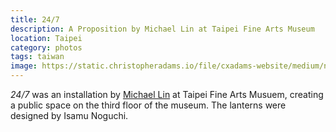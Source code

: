 ```yaml
---
title: 24/7
description: A Proposition by Michael Lin at Taipei Fine Arts Museum
location: Taipei
category: photos
tags: taiwan
image: https://static.christopheradams.io/file/cxadams-website/medium/nextcloud/Photos/Albums/2019/20190830-1448_Taipei_TFAM/20190830-1448_Taipei_TFAM_L1006990-0.jpg
---
```


*24/7* was an installation by [Michael Lin] at Taipei Fine Arts Musuem, creating
a public space on the third floor of the museum. The lanterns were designed by
Isamu Noguchi.

[Michael Lin]: https://www.ateliermichaellin.com/
